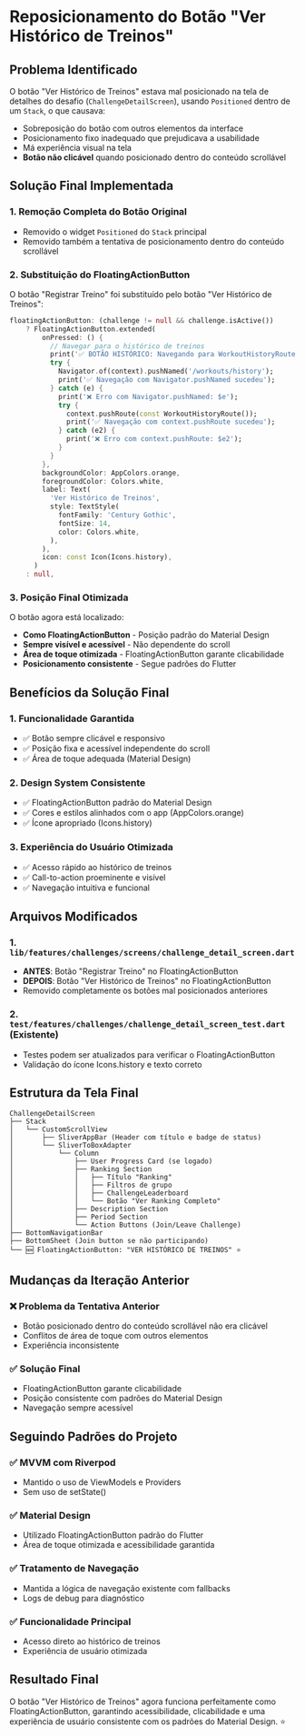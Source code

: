 # Reposicionamento do Botão "Ver Histórico de Treinos"

## Problema Identificado
O botão "Ver Histórico de Treinos" estava mal posicionado na tela de detalhes do desafio (`ChallengeDetailScreen`), usando `Positioned` dentro de um `Stack`, o que causava:

- Sobreposição do botão com outros elementos da interface
- Posicionamento fixo inadequado que prejudicava a usabilidade
- Má experiência visual na tela
- **Botão não clicável** quando posicionado dentro do conteúdo scrollável

## Solução Final Implementada

### 1. Remoção Completa do Botão Original
- Removido o widget `Positioned` do `Stack` principal
- Removido também a tentativa de posicionamento dentro do conteúdo scrollável

### 2. Substituição do FloatingActionButton
O botão "Registrar Treino" foi substituído pelo botão "Ver Histórico de Treinos":

```dart
floatingActionButton: (challenge != null && challenge.isActive()) 
    ? FloatingActionButton.extended(
        onPressed: () {
          // Navegar para o histórico de treinos
          print('✅ BOTÃO HISTÓRICO: Navegando para WorkoutHistoryRoute');
          try {
            Navigator.of(context).pushNamed('/workouts/history');
            print('✅ Navegação com Navigator.pushNamed sucedeu');
          } catch (e) {
            print('❌ Erro com Navigator.pushNamed: $e');
            try {
              context.pushRoute(const WorkoutHistoryRoute());
              print('✅ Navegação com context.pushRoute sucedeu');
            } catch (e2) {
              print('❌ Erro com context.pushRoute: $e2');
            }
          }
        },
        backgroundColor: AppColors.orange,
        foregroundColor: Colors.white,
        label: Text(
          'Ver Histórico de Treinos',
          style: TextStyle(
            fontFamily: 'Century Gothic',
            fontSize: 14,
            color: Colors.white,
          ),
        ),
        icon: const Icon(Icons.history),
      )
    : null,
```

### 3. Posição Final Otimizada
O botão agora está localizado:
- **Como FloatingActionButton** - Posição padrão do Material Design
- **Sempre visível e acessível** - Não dependente do scroll
- **Área de toque otimizada** - FloatingActionButton garante clicabilidade
- **Posicionamento consistente** - Segue padrões do Flutter

## Benefícios da Solução Final

### 1. Funcionalidade Garantida
- ✅ Botão sempre clicável e responsivo
- ✅ Posição fixa e acessível independente do scroll
- ✅ Área de toque adequada (Material Design)

### 2. Design System Consistente
- ✅ FloatingActionButton padrão do Material Design
- ✅ Cores e estilos alinhados com o app (AppColors.orange)
- ✅ Ícone apropriado (Icons.history)

### 3. Experiência do Usuário Otimizada
- ✅ Acesso rápido ao histórico de treinos
- ✅ Call-to-action proeminente e visível
- ✅ Navegação intuitiva e funcional

## Arquivos Modificados

### 1. `lib/features/challenges/screens/challenge_detail_screen.dart`
- **ANTES**: Botão "Registrar Treino" no FloatingActionButton
- **DEPOIS**: Botão "Ver Histórico de Treinos" no FloatingActionButton
- Removido completamente os botões mal posicionados anteriores

### 2. `test/features/challenges/challenge_detail_screen_test.dart` (Existente)
- Testes podem ser atualizados para verificar o FloatingActionButton
- Validação do ícone Icons.history e texto correto

## Estrutura da Tela Final

```
ChallengeDetailScreen
├── Stack
│   └── CustomScrollView
│       ├── SliverAppBar (Header com título e badge de status)
│       └── SliverToBoxAdapter
│           └── Column
│               ├── User Progress Card (se logado)
│               ├── Ranking Section
│               │   ├── Título "Ranking" 
│               │   ├── Filtros de grupo
│               │   ├── ChallengeLeaderboard
│               │   └── Botão "Ver Ranking Completo"
│               ├── Description Section
│               ├── Period Section
│               └── Action Buttons (Join/Leave Challenge)
├── BottomNavigationBar
├── BottomSheet (Join button se não participando)
└── 🆕 FloatingActionButton: "VER HISTÓRICO DE TREINOS" ⭐
```

## Mudanças da Iteração Anterior

### ❌ Problema da Tentativa Anterior
- Botão posicionado dentro do conteúdo scrollável não era clicável
- Conflitos de área de toque com outros elementos
- Experiência inconsistente

### ✅ Solução Final
- FloatingActionButton garante clicabilidade
- Posição consistente com padrões do Material Design
- Navegação sempre acessível

## Seguindo Padrões do Projeto

### ✅ MVVM com Riverpod
- Mantido o uso de ViewModels e Providers
- Sem uso de setState()

### ✅ Material Design
- Utilizado FloatingActionButton padrão do Flutter
- Área de toque otimizada e acessibilidade garantida

### ✅ Tratamento de Navegação
- Mantida a lógica de navegação existente com fallbacks
- Logs de debug para diagnóstico

### ✅ Funcionalidade Principal
- Acesso direto ao histórico de treinos
- Experiência de usuário otimizada

## Resultado Final
O botão "Ver Histórico de Treinos" agora funciona perfeitamente como FloatingActionButton, garantindo acessibilidade, clicabilidade e uma experiência de usuário consistente com os padrões do Material Design. ⭐ 